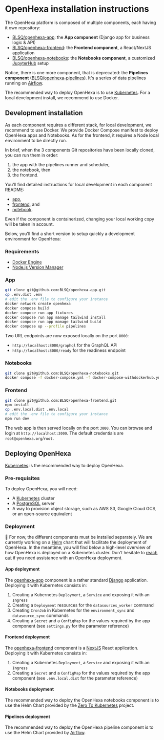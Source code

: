 # OpenHexa installation instructions

The OpenHexa platform is composed of multiple components, each having it own
repository: 

- [BLSQ/openhexa-app](https://github.com/BLSQ/openhexa-app): the
  **App component** (Django app for business logic & API)
- [BLSQ/openhexa-frontend](https://github.com/BLSQ/openhexa-frontend): the
  **Frontend component**, a React/NextJS application
- [BLSQ/openhexa-notebooks](https://github.com/BLSQ/openhexa-notebooks): the
  **Notebooks component**, a customized [JupyterHub](https://jupyter.org/hub)
  setup

Notice, there is one more component, that is deprecated: the
**Pipelines component**
([BLSQ/openhexa-pipelines](https://github.com/BLSQ/openhexa-pipelines)). It's a
series of data pipelines running on [Airflow](https://airflow.apache.org/).

The recommended way to deploy OpenHexa is to use
[Kubernetes](http://kubernetes.io/). For a local development install, we
recommend to use Docker.

## Development installation

As each component requires a different stack, for local development, we
recommend to use Docker. We provide Docker Compose manifest to deploy OpenHexa
apps and Notebooks. As for the frontend, it requires a Node local environment
to be directly run.

In brief, when the 3 components Git repositories have been locally cloned, you
can run them in order:

1. the app with the pipelines runner and scheduler,
2. the notebook, then
3. the frontend.

You'll find detailed instructions for local development in each component README:

* [app](https://github.com/BLSQ/openhexa-app/blob/main/README.md#local-development),
* [frontend](https://github.com/BLSQ/openhexa-frontend#local-development), and
* [notebook](https://github.com/BLSQ/openhexa-notebooks#local-development).

Even if the component is containerized, changing your local working copy will be
taken in account.

Below, you'll find a short version to setup quickly a development environment
for OpenHexa:

### Requirements

* [Docker Engine](https://docs.docker.com/engine/install/)
* [Node.js Version Manager](https://github.com/nvm-sh/nvm#install--update-script)

### App

```bash
git clone git@github.com:BLSQ/openhexa-app.git
cp .env.dist .env
# edit the .env file to configure your instance
docker network create openhexa
docker compose build
docker compose run app fixtures
docker compose run app manage tailwind install
docker compose run app manage tailwind build
docker compose up --profile pipelines
```

Two URL endpoints are now exposed locally on the port `8000`:

* `http://localhost:8000/graphql` for the GraphQL API
* `http://localhost:8000/ready` for the readiness endpoint

### Notebooks

```bash
git clone git@github.com:BLSQ/openhexa-notebooks.git
docker compose -f docker-compose.yml -f docker-compose-withdockerhub.yml up
```

### Frontend

```bash
git clone git@github.com:BLSQ/openhexa-frontend.git
npm install
cp .env.local.dist .env.local
# edit the .env file to configure your instance
npm run dev
```

The web app is then served locally on the port `3000`. You can browse and login
at `http://localhost:3000`. The default credentials are
`root@openhexa.org`/`root`.

## Deploying OpenHexa

[Kubernetes](https://kubernetes.io/) is the recommended way to deploy OpenHexa.

### Pre-requisites

To deploy OpenHexa, you will need:

- A [Kubernetes](https://kubernetes.io/) cluster
- A [PostgreSQL](https://www.postgresql.org/) server
- A way to provision object storage, such as AWS S3, Google Cloud GCS, or an open-source equivalent

### Deployment

🚧 For now, the different components must be installed separately. We are currently working on a [Helm](https://helm.sh/) chart that will facilitate the deployment of OpenHexa. In the meantime, you will find below a high-level overview of how OpenHexa is deployed on a Kubernetes cluster. Don't hesitate to [reach out](https://github.com/BLSQ/openhexa/discussions) if you need assistance with an OpenHexa deployment.

#### App deployment

The [openhexa-app](https://github.com/BLSQ/openhexa-app) component is a rather standard [Django](https://www.djangoproject.com/) application. Deploying it with Kubernetes consists in:

1. Creating a Kubernetes `Deployment`, a `Service` and exposing it with an `Ingress`
1. Creating a `Deployment` resources for the `datasources_worker` command
1. Creating `CronJob` in Kubernetes for the `environment_sync` and `datasource_sync` commands
1. Creating a `Secret` and a `ConfigMap` for the values required by the app component (see `settings.py` for the parameter reference)

#### Frontend deployment

The [openhexa-frontend](https://github.com/BLSQ/openhexa-frontend) component is a [NextJS](https://nextjs.org/) React application. Deploying it with Kubernetes consists in:

1. Creating a Kubernetes `Deployment`, a `Service` and exposing it with an `Ingress`
1. Creating a `Secret` and a `ConfigMap` for the values required by the app component (see `.env.local.dist` for the parameter reference)

#### Notebooks deployment

The recommended way to deploy the OpenHexa notebooks component is to use the Helm Chart provided by the [Zero To Kubernetes](https://zero-to-jupyterhub.readthedocs.io/en/latest/) project.

#### Pipelines deployment

The recommended way to deploy the OpenHexa pipeline component is to use the Helm Chart provided by [Airflow](https://airflow.apache.org/docs/helm-chart/stable/index.html).